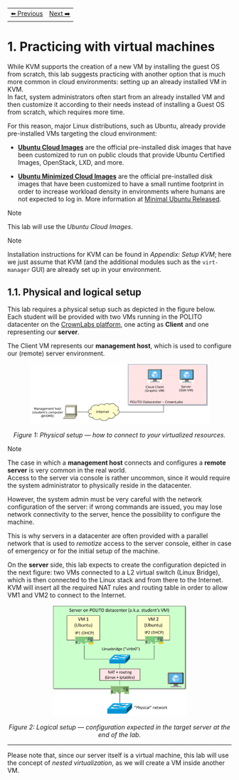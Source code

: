 <table style="width:100%">
  <tr>
    <td align="left"><a href="../README.md">⬅️ Previous</a></td>
    <td align="right"><a href="../1.2/README.md">Next ➡️</a></td>
  </tr>
</table>

# 1. Practicing with virtual machines

While KVM supports the creation of a new VM by installing the guest OS from scratch, this lab suggests practicing with another option that is much more common in cloud environments: setting up an already installed VM in KVM.  
In fact, system administrators often start from an already installed VM and then customize it according to their needs instead of installing a Guest OS from scratch, which requires more time.

For this reason, major Linux distributions, such as Ubuntu, already provide pre-installed VMs targeting the cloud environment:

- **[Ubuntu Cloud Images](https://cloud-images.ubuntu.com/)** are the official pre-installed disk images that have been customized to run on public clouds that provide Ubuntu Certified Images, OpenStack, LXD, and more.  

- **[Ubuntu Minimized Cloud Images](https://cloud-images.ubuntu.com/minimal/)** are the official pre-installed disk images that have been customized to have a small runtime footprint in order to increase workload density in environments where humans are not expected to log in. More information at [Minimal Ubuntu Released](https://ubuntu.com/blog/minimal-ubuntu-released).  

> [!NOTE]
> This lab will use the *Ubuntu Cloud Images*.  

> [!NOTE]
> Installation instructions for KVM can be found in *Appendix: Setup KVM*; here we just assume that KVM (and the additional modules such as the `virt-manager` GUI) are already set up in your environment.

## 1.1. Physical and logical setup

This lab requires a physical setup such as depicted in the figure below.  
Each student will be provided with two VMs running in the POLITO datacenter on the [CrownLabs platform](https://crownlabs.polito.it), one acting as **Client** and one representing our **server**.

The Client VM represents our **management host**, which is used to configure our (remote) server environment.

<p align="center">
  <img src="./images/Lab-physical-setup-1.png" alt="Physical setup: how to connect to your virtualized resources" width="80%">
</p>
<p align="center"><em>Figure 1: Physical setup — how to connect to your virtualized resources.</em></p>

> [!NOTE]
> The case in which a **management host** connects and configures a **remote server** is very common in the real world.  
> Access to the server via console is rather uncommon, since it would require the system administrator to physically reside in the datacenter.  
>   
> However, the system admin must be very careful with the network configuration of the server: if wrong commands are issued, you may lose network connectivity to the server, hence the possibility to configure the machine.  
>   
> This is why servers in a datacenter are often provided with a parallel network that is used to *remotize* access to the server console, either in case of emergency or for the initial setup of the machine.

On the **server** side, this lab expects to create the configuration depicted in the next figure: two VMs connected to a L2 virtual switch (Linux Bridge), which is then connected to the Linux stack and from there to the Internet.  
KVM will insert all the required NAT rules and routing table in order to allow VM1 and VM2 to connect to the Internet.

<p align="center">
  <img src="./images/Lab-logical-setup-1.png" alt="Logical setup: configuration expected in the target server at the end of the lab" width="60%">
</p>
<p align="center"><em>Figure 2: Logical setup — configuration expected in the target server at the end of the lab.</em></p>

---

Please note that, since our server itself is a virtual machine, this lab will use the concept of *nested virtualization*, as we will create a VM inside another VM.
